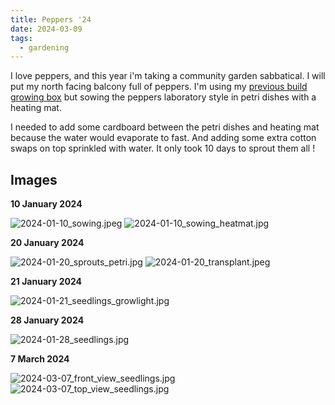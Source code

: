 ```yaml
---
title: Peppers '24
date: 2024-03-09
tags:
  - gardening
---
```


I love peppers, and this year i'm taking a community garden sabbatical. I will put my north facing balcony full of peppers. I'm using my [previous build growing box](/post/grow-and-go-prototype/) but sowing the peppers laboratory style in petri dishes with a heating mat.

I needed to add some cardboard between the petri dishes and heating mat because the water would evaporate to fast. And adding some extra cotton swaps on top sprinkled with water. It only took 10 days to sprout them all !

## Images

**10 January 2024**

![2024-01-10_sowing.jpeg](/images/peppers-2024/2024-01-10_sowing.jpeg)
![2024-01-10_sowing_heatmat.jpg](/images/peppers-2024/2024-01-10_sowing_heatmat.jpg)

**20 January 2024**

![2024-01-20_sprouts_petri.jpg](/images/peppers-2024/2024-01-20_sprouts_petri.jpg)
![2024-01-20_transplant.jpeg](/images/peppers-2024/2024-01-20_transplant.jpeg)

**21 January 2024**

![2024-01-21_seedlings_growlight.jpg](/images/peppers-2024/2024-01-21_seedlings_growlight.jpg)

**28 January 2024**

![2024-01-28_seedlings.jpg](/images/peppers-2024/2024-01-28_seedlings.jpg)

**7 March 2024**

![2024-03-07_front_view_seedlings.jpg](/images/peppers-2024/2024-03-07_front_view_seedlings.jpg)
![2024-03-07_top_view_seedlings.jpg](/images/peppers-2024/2024-03-07_top_view_seedlings.jpg)
